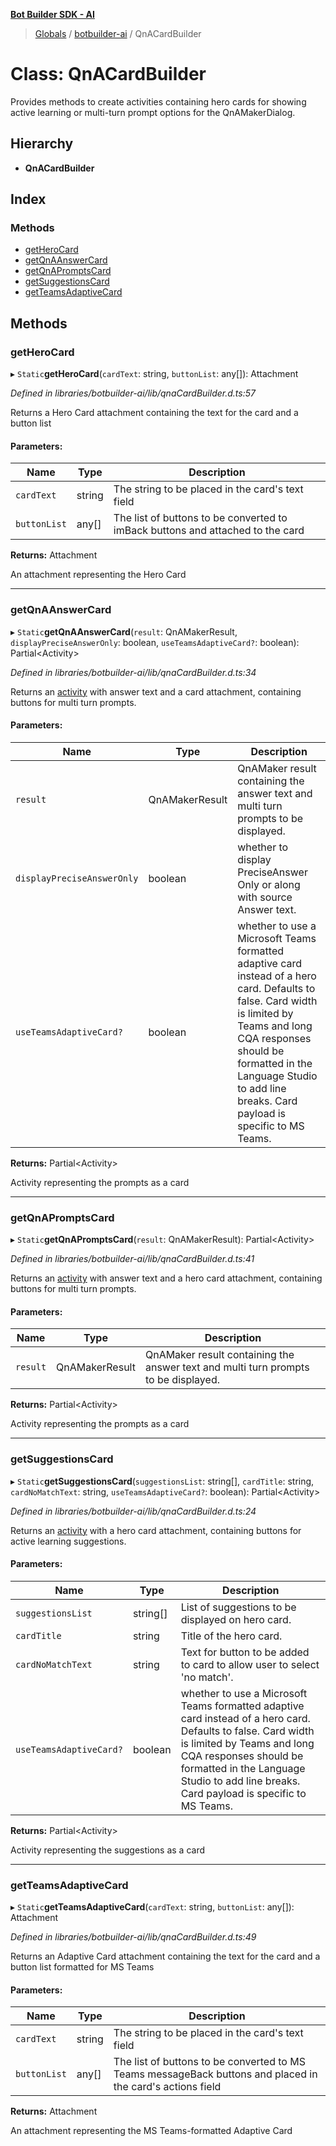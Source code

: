 **[Bot Builder SDK - AI](../README.md)**

> [Globals](undefined) / [botbuilder-ai](../README.md) / QnACardBuilder

# Class: QnACardBuilder

Provides methods to create activities containing hero cards for showing active learning or multi-turn prompt options for the QnAMakerDialog.

## Hierarchy

* **QnACardBuilder**

## Index

### Methods

* [getHeroCard](botbuilder_ai.qnacardbuilder.md#getherocard)
* [getQnAAnswerCard](botbuilder_ai.qnacardbuilder.md#getqnaanswercard)
* [getQnAPromptsCard](botbuilder_ai.qnacardbuilder.md#getqnapromptscard)
* [getSuggestionsCard](botbuilder_ai.qnacardbuilder.md#getsuggestionscard)
* [getTeamsAdaptiveCard](botbuilder_ai.qnacardbuilder.md#getteamsadaptivecard)

## Methods

### getHeroCard

▸ `Static`**getHeroCard**(`cardText`: string, `buttonList`: any[]): Attachment

*Defined in libraries/botbuilder-ai/lib/qnaCardBuilder.d.ts:57*

Returns a Hero Card attachment containing the text for the card and a button list

#### Parameters:

Name | Type | Description |
------ | ------ | ------ |
`cardText` | string | The string to be placed in the card's text field |
`buttonList` | any[] | The list of buttons to be converted to imBack buttons and attached to the card |

**Returns:** Attachment

An attachment representing the Hero Card

___

### getQnAAnswerCard

▸ `Static`**getQnAAnswerCard**(`result`: QnAMakerResult, `displayPreciseAnswerOnly`: boolean, `useTeamsAdaptiveCard?`: boolean): Partial\<Activity>

*Defined in libraries/botbuilder-ai/lib/qnaCardBuilder.d.ts:34*

Returns an [activity](xref:botframework-schema.Activity) with answer text and a card attachment, containing buttons for multi turn prompts.

#### Parameters:

Name | Type | Description |
------ | ------ | ------ |
`result` | QnAMakerResult | QnAMaker result containing the answer text and multi turn prompts to be displayed. |
`displayPreciseAnswerOnly` | boolean | whether to display PreciseAnswer Only or along with source Answer text. |
`useTeamsAdaptiveCard?` | boolean | whether to use a Microsoft Teams formatted adaptive card instead of a hero card. Defaults to false.  Card width is limited by Teams and long CQA responses should be formatted in the Language Studio to add line breaks. Card payload is specific to MS Teams. |

**Returns:** Partial\<Activity>

Activity representing the prompts as a card

___

### getQnAPromptsCard

▸ `Static`**getQnAPromptsCard**(`result`: QnAMakerResult): Partial\<Activity>

*Defined in libraries/botbuilder-ai/lib/qnaCardBuilder.d.ts:41*

Returns an [activity](xref:botframework-schema.Activity) with answer text and a hero card attachment, containing buttons for multi turn prompts.

#### Parameters:

Name | Type | Description |
------ | ------ | ------ |
`result` | QnAMakerResult | QnAMaker result containing the answer text and multi turn prompts to be displayed. |

**Returns:** Partial\<Activity>

Activity representing the prompts as a card

___

### getSuggestionsCard

▸ `Static`**getSuggestionsCard**(`suggestionsList`: string[], `cardTitle`: string, `cardNoMatchText`: string, `useTeamsAdaptiveCard?`: boolean): Partial\<Activity>

*Defined in libraries/botbuilder-ai/lib/qnaCardBuilder.d.ts:24*

Returns an [activity](xref:botframework-schema.Activity) with a hero card attachment, containing buttons for active learning suggestions.

#### Parameters:

Name | Type | Description |
------ | ------ | ------ |
`suggestionsList` | string[] | List of suggestions to be displayed on hero card. |
`cardTitle` | string | Title of the hero card. |
`cardNoMatchText` | string | Text for button to be added to card to allow user to select 'no match'. |
`useTeamsAdaptiveCard?` | boolean | whether to use a Microsoft Teams formatted adaptive card instead of a hero card. Defaults to false.  Card width is limited by Teams and long CQA responses should be formatted in the Language Studio to add line breaks. Card payload is specific to MS Teams. |

**Returns:** Partial\<Activity>

Activity representing the suggestions as a card

___

### getTeamsAdaptiveCard

▸ `Static`**getTeamsAdaptiveCard**(`cardText`: string, `buttonList`: any[]): Attachment

*Defined in libraries/botbuilder-ai/lib/qnaCardBuilder.d.ts:49*

Returns an Adaptive Card attachment containing the text for the card and a button list formatted for MS Teams

#### Parameters:

Name | Type | Description |
------ | ------ | ------ |
`cardText` | string | The string to be placed in the card's text field |
`buttonList` | any[] | The list of buttons to be converted to MS Teams messageBack buttons and placed in the card's actions field |

**Returns:** Attachment

An attachment representing the MS Teams-formatted Adaptive Card
